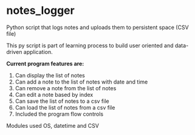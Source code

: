 # notes_logger
Python script that logs notes and uploads them to persistent space (CSV file)

This py script is part of learning process to build user oriented and data-driven application.

**Current program features are:**

  1. Can display the list of notes
  2. Can add a note to the list of notes with date and time
  3. Can remove a note from the list of notes
  4. Can edit a note based by index
  5. Can save the list of notes to a csv file 
  6. Can load the list of notes from a csv file
  7. Included the program flow controls

Modules used OS, datetime and CSV
